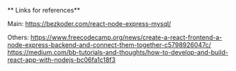 **
Links for references**


Main: https://bezkoder.com/react-node-express-mysql/

Others: 
https://www.freecodecamp.org/news/create-a-react-frontend-a-node-express-backend-and-connect-them-together-c5798926047c/
https://medium.com/bb-tutorials-and-thoughts/how-to-develop-and-build-react-app-with-nodejs-bc06fa1c18f3
